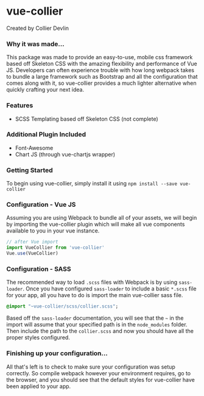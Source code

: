 # vue-collier

Created by Collier Devlin

### Why it was made...
This package was made to provide an easy-to-use, mobile css framework based off Skeleton CSS with the amazing flexibility and performance of Vue JS. Developers can often experience trouble with how long webpack takes to bundle a large framework such as Bootstrap and all the configuration that comes along with it, so vue-collier provides a much lighter alternative when quickly crafting your next idea.

### Features
- SCSS Templating based off Skeleton CSS (not complete)

### Additional Plugin Included
- Font-Awesome
- Chart JS (through vue-chartjs wrapper)

### Getting Started
To begin using vue-collier, simply install it using
`npm install --save vue-collier`

### Configuration - Vue JS
Assuming you are using Webpack to bundle all of your assets, we will begin by importing the vue-collier plugin which will make all vue components available to you in your vue instance.
```js
// after Vue import
import VueCollier from 'vue-collier'
Vue.use(VueCollier)
```

### Configuration - SASS
The recommended way to load `.scss` files with Webpack is by using `sass-loader`. Once you have configured `sass-loader` to include a basic `*.scss` file for your app, all you have to do is import the main vue-collier sass file.
```sass
@import "~vue-collier/scss/collier.scss";
```
Based off the `sass-loader` documentation, you will see that the `~` in the import will assume that your specified path is in the `node_modules` folder. Then include the path to the `collier.scss` and now you should have all the proper styles configured.

### Finishing up your configuration...
All that's left is to check to make sure your configuration was setup correctly. So compile webpack however your environment requires, go to the browser, and you should see that the default styles for vue-collier have been applied to your app.

